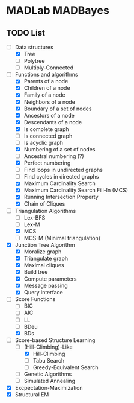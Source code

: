 # MADLab MADBayes

## TODO List

- [ ] Data structures
    - [x] Tree
    - [ ] Polytree
    - [ ] Multiply-Connected
- [ ] Functions and algorithms
    - [x] Parents of a node
    - [x] Children of a node
    - [x] Family of a node
    - [x] Neighbors of a node
    - [x] Boundary of a set of nodes
    - [x] Ancestors of a node
    - [x] Descendants of a node
    - [x] Is complete graph
    - [ ] Is connected graph
    - [ ] Is acyclic graph
    - [x] Numbering of a set of nodes
    - [ ] Ancestral numbering (?)
    - [x] Perfect numbering
    - [ ] Find loops in undirected graphs
    - [ ] Find cycles in directed graphs
    - [x] Maximum Cardinality Search
    - [x] Maximum Cardinality Search Fill-In (MCS)
    - [x] Running Intersection Property
    - [x] Chain of Cliques
- [ ] Triangulation Algorithms
    - [ ] Lex-BFS
    - [ ] Lex-M
    - [x] MCS
    - [ ] MCS-M (Minimal triangulation)
- [x] Junction Tree Algorithm
    - [x] Moralize graph
    - [x] Triangulate graph
    - [x] Maximal cliques
    - [x] Build tree
    - [x] Compute parameters
    - [x] Message passing
    - [x] Query interface
- [ ] Score Functions
    - [ ] BIC
    - [ ] AIC
    - [ ] LL
    - [ ] BDeu
    - [x] BDs
- [ ] Score-based Structure Learning
    - [ ] (Hill-Climbing)-Like
        - [x] Hill-Climbing
        - [ ] Tabu Search
        - [ ] Greedy-Equivalent Search
    - [ ] Genetic Algorithms
    - [ ] Simulated Annealing
- [x] Excpectation-Maximization
- [x] Structural EM
